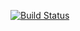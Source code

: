 
[![Build Status](http://drone.framgia.com.vn/api/badges/TungPro/laravel53-demo/status.svg)](http://drone.framgia.com.vn/TungPro/laravel53-demo)